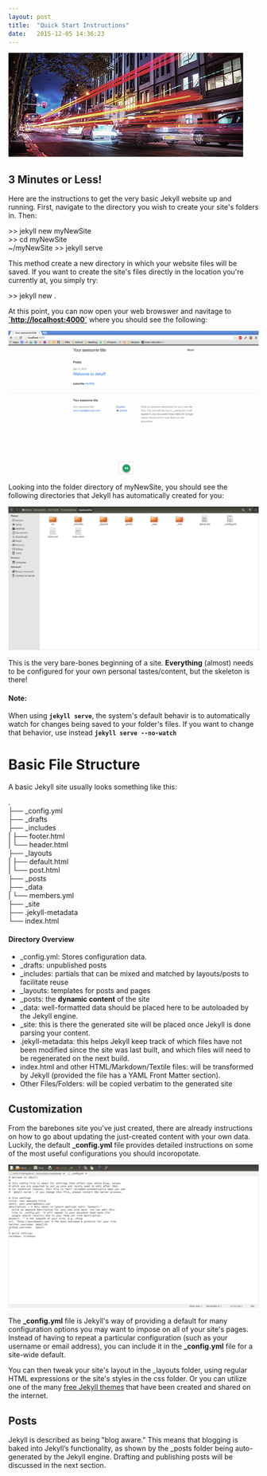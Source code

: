 ```yaml
---
layout: post
title:  "Quick Start Instructions"
date:   2015-12-05 14:36:23
---
```

<span class="image featured"><img src="/images/pic03.jpg" alt=""></span>

3 Minutes or Less!
---------------------
Here are the instructions to get the very basic Jekyll website up and running. First, navigate to the directory you wish to create your site's folders in. Then:
<p>
    >> jekyll new myNewSite<br>
    >> cd myNewSite <br>
    ~/myNewSite >> jekyll serve<br>
</p>
This method create a new directory in which your website files will be saved. If you want to create the site's files directly in the location you're currently at, you simply try:
<p>
    >> jekyll new .</br>
</p>
At this point, you can now open your web browswer and navitage to <strong><a href = "http://localhost:4000"> `http://localhost:4000`</a></strong> where you should see the following:

<span class="image featured"><img src="/images/newSite.png" alt=""></span>

Looking into the folder directory of myNewSite, you should see the following directories that Jekyll has automatically created for you:

<span class="image featured"><img src="/images/fileConfig.png" alt=""></span>

This is the very bare-bones beginning of a site. **Everything** (almost) needs to be configured for your own personal tastes/content, but the skeleton is there!

#### Note:
When using <strong>`jekyll serve`</strong>, the system's default behavir is to automatically watch for changes being saved to your folder's files. If you want to change that behavior, use instead <strong>`jekyll serve --no-watch`</strong>

Basic File Structure
=====================

A basic Jekyll site usually looks something like this:

.<br>
├── _config.yml<br>
├── _drafts<br>
├── _includes<br>
|   ├── footer.html<br>
|   └── header.html<br>
├── _layouts<br>
|   ├── default.html<br>
|   └── post.html<br>
├── _posts<br>
├── _data<br>
|   └── members.yml<br>
├── _site<br>
├── .jekyll-metadata<br>
└── index.html<br>

#### Directory Overview

* _config.yml: Stores configuration data.
* _drafts: unpublished posts
* _includes: partials that can be mixed and matched by layouts/posts to facilitate reuse
* _layouts: templates for posts and pages
* _posts: the <strong>dynamic content</strong> of the site
* _data: well-formatted data should be placed here to be autoloaded by the Jekyll engine.
* _site: this is there the generated site will be placed once Jekyll is done parsing your content.
* .jekyll-metadata: this helps Jekyll keep track of which files have not been modified since the site was last built, and which files will need to be regenerated on the next build.
* index.html and other HTML/Markdown/Textile files: will be transformed by Jekyll (provided the file has a YAML Front Matter section).
* Other Files/Folders: will be copied verbatim to the generated site

Customization
---------------------

From the barebones site you've just created, there are already instructions on how to go about updating the just-created content with your own data. Luckily, the default <strong>_config.yml</strong> file provides detailed instructions on some of the most useful configurations you should incoropotate.

<span class="image featured"><img src="/images/configDefault.png" alt=""></span>

The <strong>_config.yml</strong> file is Jekyll's way of providing a default for many configuration options you may want to impose on all of your site's pages. Instead of having to repeat a particular configuration (such as your username or email address), you can include it in the <strong>_config.yml</strong> file for a site-wide default.

You can then tweak your site's layout in the _layouts folder, using regular HTML expressions or the site's styles in the css folder. Or you can utilize one of the many <a href = "http://jekyllthemes.org/"> free Jekyll themes</a> that have been created and shared on the internet.

Posts
---------------------

Jekyll is described as being "blog aware." This means that blogging is baked into Jekyll’s functionality, as shown by the _posts folder being auto-generated by the Jekyll engine. Drafting and publishing posts will be discussed in the next section.

